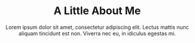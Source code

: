 ---
title: A Little About Me
subtitle: 'Lorem ipsum dolor sit amet, consectetur adipiscing elit. Lectus mattis nunc aliquam tincidunt est non. Viverra nec eu, in idiculus egestas mi.'
description:  'Vulputate tristique porttitor enim aliquam ullamcorper. Velit dui laoreet in et mus.'
---